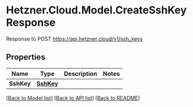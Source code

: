 # Hetzner.Cloud.Model.CreateSshKeyResponse
Response to POST https://api.hetzner.cloud/v1/ssh_keys

## Properties

Name | Type | Description | Notes
------------ | ------------- | ------------- | -------------
**SshKey** | [**SshKey**](SshKey.md) |  | 

[[Back to Model list]](../../README.md#documentation-for-models) [[Back to API list]](../../README.md#documentation-for-api-endpoints) [[Back to README]](../../README.md)

